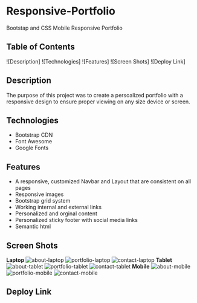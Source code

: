 # Responsive-Portfolio
Bootstap and CSS Mobile Responsive Portfolio
## Table of Contents ##
![Description]
![Technologies]
![Features]
![Screen Shots]
![Deploy Link]
## Description ##
The purpose of this project was to create a persoalized portfolio with a responsive design to ensure proper viewing on any size device or screen.
## Technologies ##
* Bootstrap CDN
* Font Awesome
* Google Fonts
## Features ##
* A responsive, customized Navbar and Layout that are consistent on all pages
* Responsive images
* Bootstrap grid system
* Working internal and external links
* Personalized and orginal content
* Personalized sticky footer with social media links
* Semantic html
## Screen Shots ##
**Laptop**
![about-laptop](https://github.com/CaitlinCollins/Responsive-Portfolio/blob/main/assets/screenshots/about-laptop.png)
![portfolio-laptop](https://github.com/CaitlinCollins/Responsive-Portfolio/blob/main/assets/screenshots/portfolio-laptop.png)
![contact-laptop](https://github.com/CaitlinCollins/Responsive-Portfolio/blob/main/assets/screenshots/contact-laptop.png)
**Tablet**
![about-tablet](https://github.com/CaitlinCollins/Responsive-Portfolio/blob/main/assets/screenshots/about-tablet.png)
![portfolio-tablet](https://github.com/CaitlinCollins/Responsive-Portfolio/blob/main/assets/screenshots/portfolio-tablet.png)
![contact-tablet](https://github.com/CaitlinCollins/Responsive-Portfolio/blob/main/assets/screenshots/contact-tablet.png)
**Mobile**
![about-mobile](https://github.com/CaitlinCollins/Responsive-Portfolio/blob/main/assets/screenshots/about-mobile.png)
![portfolio-mobile](https://github.com/CaitlinCollins/Responsive-Portfolio/blob/main/assets/screenshots/portfolio-mobile.png)
![contact-mobile](https://github.com/CaitlinCollins/Responsive-Portfolio/blob/main/assets/screenshots/contact-mobile.png)

## Deploy Link ##



